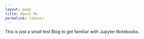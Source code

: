 ```yaml
---
layout: page
title: About Me
permalink: /about/
---
```


This is just a small test Blog to get familiar with Jupyter Notebooks.
